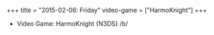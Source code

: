+++
title = "2015-02-06: Friday"
video-game = ["HarmoKnight"]
+++


* Video Game: HarmoKnight {N3DS} /b/